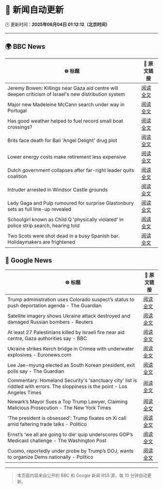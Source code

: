 # 🧠 新闻自动更新

🕒 更新时间：**2025年06月04日 01:12:12（北京时间）**

---

## 🌍 BBC News

| 🌐 标题 | 🔗 原文链接 |
|--------|-------------|
| Jeremy Bowen: Killings near Gaza aid centre will deepen criticism of Israel's new distribution system | [阅读全文](https://www.bbc.com/news/articles/c8jgk1w320lo) |
| Major new Madeleine McCann search under way in Portugal | [阅读全文](https://www.bbc.com/news/articles/cy4k1vg34wlo) |
| Has good weather helped to fuel record small boat crossings? | [阅读全文](https://www.bbc.com/news/articles/cwy3vq22xqzo) |
| Brits face death for Bali 'Angel Delight' drug plot | [阅读全文](https://www.bbc.com/news/articles/cewd705yy74o) |
| Lower energy costs make retirement less expensive | [阅读全文](https://www.bbc.com/news/articles/cj42022gqzwo) |
| Dutch government collapses after far-right leader quits coalition | [阅读全文](https://www.bbc.com/news/articles/c0r1x5yyd5wo) |
| Intruder arrested in Windsor Castle grounds | [阅读全文](https://www.bbc.com/news/articles/cx2qw3jzvzeo) |
| Lady Gaga and Pulp rumoured for surprise Glastonbury sets as full line-up revealed | [阅读全文](https://www.bbc.com/news/articles/cx2jd8e6918o) |
| Schoolgirl known as Child Q 'physically violated' in police strip search, hearing told | [阅读全文](https://www.bbc.com/news/articles/cev4k0zke24o) |
| Two Scots were shot dead in a busy Spanish bar. Holidaymakers are frightened | [阅读全文](https://www.bbc.com/news/articles/ckgr9r4zezro) |

## 📰 Google News

| 🌐 标题 | 🔗 原文链接 |
|--------|-------------|
| Trump administration uses Colorado suspect’s status to push deportation agenda - The Guardian | [阅读全文](https://news.google.com/rss/articles/CBMipAFBVV95cUxOZXlONEZLZklCR3kybmh1QU9fR3FDMl9PY2VOZmdpN1FDV2xXbk1fd0ZlTDg0WHJFRkZRYXNMZGtmUDhjZTF5NV8xNUZSQzdGR1lrMm1rekp6ZHEwcDIzelkzRjJVVU1ObW1JaU01TzR3QmZYNkttdFROZjZpdDN0cFdWdUR6SVpELWJHdm5QWGNFcThMOVpXZXN5SEZ0U2N2Y3lZcg?oc=5) |
| Satellite imagery shows Ukraine attack destroyed and damaged Russian bombers - Reuters | [阅读全文](https://news.google.com/rss/articles/CBMi0AFBVV95cUxOREZENXJVYW9UTlJmcDhmYnlZOXZieTJialJfdDZUdDZrZWNJM0xJaENzN2s5LVFWNXhPSlZCcVJ2aE4tZ3RxZ0RIcHNuSkYyUFNOcUF3Q3owTGtCRU1BQ1FPR3VnLVQycVgyS0RYdmRBZ2c1V1VtUjZFbHdhMU9pblNzMS1sOWdRN1U0ZFo5dUlaNExrSjBiYTlCemhMd2ZpajIzNU1tYWIxUHZyNUJWczNxdXZ4V2d3RVA3Q1U3S21kOHdZdjYwOFdVaUh6QU12?oc=5) |
| At least 27 Palestinians killed by Israeli fire near aid centre, Gaza authorities say - BBC | [阅读全文](https://news.google.com/rss/articles/CBMiWkFVX3lxTE9GcnczaVRlSzVvTnFMTzNvN0hFREE5c192WDk5WUlTNURjRGN5V09iVWk3Z2IxQl9aRGtPMi1yWFhQNmxrLUF4RkEtanJZTjR0b29vN2FlZXRPUdIBX0FVX3lxTFBtZmMxQThydUpzN2xwdHZSdjFCNE1kRzhmdFZRdEVhd1RDOGVVX3BjZkpENFNQRUdsWmRqSXFlVlh0TzVxYmhvdEQ4clNlc0ZNdjVtMVZYdkRkamdrV0tV?oc=5) |
| Ukraine strikes Kerch bridge in Crimea with underwater explosives - Euronews.com | [阅读全文](https://news.google.com/rss/articles/CBMiowFBVV95cUxOd2YzN3d5UlJGTGVrQ2UtWi1zRUIwbjB0eXI4MGpfNTNWR0d4WnA2Q3BIR1hMVkRXc2FNUkFJRERJVVFfRVFLWl9pQTA0VmV2cjkxWUpZN0pYTkZxcGtDb1ZNTDdlc0I2cGNCbDNPNG9uRmR3TTR2NUY1OGRMUHlCMnFjdVRKT3FDRmxCQXREelppRmU0a25pZkpSV2hoYWdCdWRZ?oc=5) |
| Lee Jae-myung elected as South Korean president, exit polls say - The Guardian | [阅读全文](https://news.google.com/rss/articles/CBMirAFBVV95cUxQVmdjZ1dlZldwXzBGSGRpdWR1b3B0NDh5ZjJJZGczME5wQXZ1aXhrMFlVYVBsV3RfRFhFZE9fV1dmdEp4SFNfTFhnOE55NDkwU3lxLWRtVlpxV1NWd0JXZ1Bvd0JGTGNBV3JURDJzQXFULVhESXdQNTZybDk0dmZkSlo0M1pTWXVWMV9vOVZsMV9iaHpQcVhfTjQtWkowdHdwZFV5SzRHblZhMW9B?oc=5) |
| Commentary: Homeland Security's 'sanctuary city' list is riddled with errors. The sloppiness is the point - Los Angeles Times | [阅读全文](https://news.google.com/rss/articles/CBMiiwFBVV95cUxONjhvVzd6RHJSQ3ZqanJ2WVFfSnIyWEw4Qm9meHdkME1HZ3JjcXJSWkt0WjY3UzF5YjREZk00Wkw5UUtldTAwRWNEQlBjMEFVWklKQmJNaGtoSl9pc0c3aklKSkNQTkJjb0RvOUxpS3JfTzllRlR1dEM5clg3RW5RTFdqUjA2ZFhld05J?oc=5) |
| Newark’s Mayor Sues a Top Trump Lawyer, Claiming Malicious Prosecution - The New York Times | [阅读全文](https://news.google.com/rss/articles/CBMiiwFBVV95cUxNSl9kUlphUVBKZEd6ci1KbVM0SElYZTRBSHZoc2QtMGRDZmxaYThqU3kxczRpMVJhQXpKUTJ4aGlNSjUyNnB4MXBhWnRRRy1yZHJ2eVNIYVdoSzdlMlJpQ2xlSUt0LV93QW10S25NZEZKamo1NlI1TkFnOWhJcnJpdl92WlpwTXFHNC1R?oc=5) |
| ‘The president is obsessed’: Trump fixates on Xi call amid faltering trade talks - Politico | [阅读全文](https://news.google.com/rss/articles/CBMigAFBVV95cUxOZzBQSWlfWU9GSDdjNDVQak4yWUpYTU1PZUIyYnJnVGxZV3RXZlZfYkpfY2pFTVN6MVJXYXdXXzlzeDIwYXFJWDNBNkJES0dvSm9fcWcxMHZQNEF6anI1R1RMb2lfMDRwNFpLVjh0QWtpUjRPRkwxbVVuNlF1MDc5Sg?oc=5) |
| Ernst’s ‘we all are going to die’ quip underscores GOP’s Medicaid challenge - The Washington Post | [阅读全文](https://news.google.com/rss/articles/CBMilAFBVV95cUxNZjVNWTZjX3JpZlBKbWlOcFplMkpWNzJwV2dTVXh2UkloeTVlblV3b0NDT1dhWE1YYVVmM2hyV0xfcTdzV2hUVnZOVHJWTkpkQkZrWDllYk9jdW5ua005N2w2RUNoX21yN3U1SVluWEtJTndiQ2pMNl9PV1g0djBPWEFaM1ozbzFKeHJLWEtPcC1ld0R4?oc=5) |
| Cuomo, reportedly under probe by Trump’s DOJ, wants to organize Dems nationally - Politico | [阅读全文](https://news.google.com/rss/articles/CBMixAFBVV95cUxNNm9NeW5xaV9mSndSSFhsWXFZeHBqdlFHekNJM2ZKZkl2VGtKMEVSQ1FsTW1xY1Z1UmMtRVd0eklIRk9ycWlaazdPMDdYYkhwYkFyWXJnc2pCSGhTbEkteWJuazV0Z3htd1B4VkRvTGI5UTduVHpSZnV5bmhsT3J2bmM4SUVjYnowZUticHltb0ItUDMxWERrMU05alFCNnhxYmdycVBSbXd1RG0zZGJjeHBraUc5WWdwZjZYYjM2N0tLeXJv?oc=5) |

---
> 本页面内容来自公开的 BBC 和 Google 新闻 RSS 源，每 10 分钟自动更新。